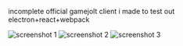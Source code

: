 incomplete official gamejolt client i made to test out electron+react+webpack

![screenshot 1](http://i.imgur.com/0nyjgjU.jpg)
![screenshot 2](http://i.imgur.com/Hp4WkjY.png)
![screenshot 3](http://i.imgur.com/HI2MPYV.png)
